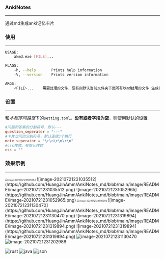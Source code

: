 ### AnkiNotes

---

通过md生成anki记忆卡片



### 使用

---

```sh
USAGE:
    akmd.exe [FILE]...

FLAGS:
    -h, --help       Prints help information
    -V, --version    Prints version information

ARGS:
    <FILE>...    需要处理的文件，没有则默认当前文件夹下面所有以md结尾的文件 生成同名的apkg文件
```



### 设置

---

和*本程序同路径*下的`setting.toml`。**没有或者字段为空**，则使用默认的设置

```toml
#问题和答案的分割符号，默认---
question_seperator = "---"
#卡片之间的分割符号，默认连续3个换行
note_seperator = "\r\n\r\n\r\n"
#css样式。有默认样式
css = ""
```



### 效果示例

---

<img src="https://github.com/HuangJinAmm/AnkiNotes_md/blob/main/image/README/image-20210721231005564.png" alt="image-20210721231005564" style="zoom: 50%;" />
![image-20210721231035512](https://github.com/HuangJinAmm/AnkiNotes_md/blob/main/image/README/image-20210721231035512.png)
![image-20210721231052965](https://github.com/HuangJinAmm/AnkiNotes_md/blob/main/image/README/image-20210721231052965.png)

<img src="https://github.com/HuangJinAmm/AnkiNotes_md/blob/main/image/README/image-20210721231110394.png" alt="image-20210721231110394" style="zoom:50%;" />
![image-20210721231130470](https://github.com/HuangJinAmm/AnkiNotes_md/blob/main/image/README/image-20210721231130470.png)
![image-20210721231319894](https://github.com/HuangJinAmm/AnkiNotes_md/blob/main/image/README/image-20210721231319894.png)
![image-20210721231319894](https://github.com/HuangJinAmm/AnkiNotes_md/blob/main/image/README/image-20210721231319894.png)
<img src="https://github.com/HuangJinAmm/AnkiNotes_md/blob/main/image/README/image-20210721231130470.png" alt="image-20210721231130470" />
<img src="https://github.com/HuangJinAmm/AnkiNotes_md/blob/main/image/README/image-20210721231202988.png" alt="image-20210721231202988" />


![rust](https://github.com/HuangJinAmm/AnkiNotes_md/blob/main/image/README/rust.png)
![java](https://github.com/HuangJinAmm/AnkiNotes_md/blob/main/image/README/java.png)
![json](https://github.com/HuangJinAmm/AnkiNotes_md/blob/main/image/README/json.png)